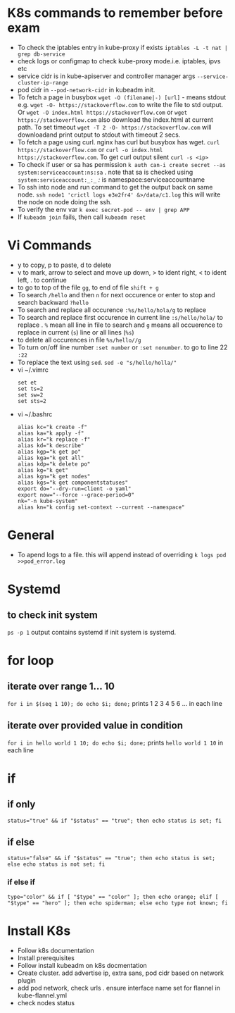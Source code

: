 # K8s commands to remember before exam
- To check the iptables entry in kube-proxy if exists `iptables -L -t nat | grep db-service`
- check logs or configmap to check kube-proxy mode.i.e. iptables, ipvs etc
- service cidr is in kube-apiserver and controller manager args `--service-cluster-ip-range`
- pod cidr in `--pod-network-cidr` in kubeadm init.
- To fetch a page in busybox `wget -O (filename|-) [url]`  - means stdout e.g. `wget -O- https://stackoverflow.com` to write the file to std output. Or `wget -O index.html https://stackoverflow.com` or `wget https://stackoverflow.com` also download the index.html at current path. To set timeout `wget -T 2 -O- https://stackoverflow.com` will downloadand print output to stdout with timeout 2 secs.
- To fetch a page using curl. nginx has curl but busybox has wget. `curl https://stackoverflow.com` or `curl -o index.html https://stackoverflow.com`. To get curl output silent `curl -s <ip>`
- To check if user or sa has permission `k auth can-i create secret --as system:serviceaccount:ns:sa` . note that sa is checked using `system:serviceaccount:_:_` _:_ is namespace:serviceaccountname
- To ssh into node and run command to get the output back on same node. `ssh node1 'crictl logs e3e2fr4' &>/data/c1.log` this will write the node on node doing the ssh.
- To verify the env var `k exec secret-pod -- env | grep APP`
- If `kubeadm join` fails, then call `kubeadm reset`

  
# Vi Commands
- y to copy, p to paste, d to delete
- v to mark, arrow to select and move up down, > to ident right, < to ident left, . to continue
- to go to top of the file `gg`, to end of file `shift + g`
- To search `/hello` and then `n` for next occurence or enter to stop and search backward `?hello`
- To search and replace all occurence `:%s/hello/hola/g` to replace
- To search and replace first occurence in current line `:s/hello/hola/` to replace . `%` mean all line in file to search and `g` means all occuerence to replace in current (`s`) line or all lines (`%s`)
- to delete all occurences in file `%s/hello//g`
- To turn on/off line number `:set number` or `:set nonumber`. to go to line 22 `:22`
- To replace the text using `sed`. `sed -e "s/hello/holla/"`
- vi ~/.vimrc
  ````
  set et
  set ts=2
  set sw=2
  set sts=2
  ````
- vi ~/.bashrc
  ````
  alias kc="k create -f"
  alias ka="k apply -f"
  alias kr="k replace -f"
  alias kd="k describe"
  alias kgp="k get po"
  alias kga="k get all"
  alias kdp="k delete po"
  alias kg="k get"
  alias kgn="k get nodes"
  alias kgs="k get componentstatuses"
  export do="--dry-run=client -o yaml"
  export now="--force --grace-period=0"
  nk="-n kube-system"
  alias kn="k config set-context --current --namespace"
  ````

# General
- To apend logs to a file. this will append instead of overriding `k logs pod >>pod_error.log`

# Systemd

## to check init system
`ps -p 1`
output contains  systemd if init system is systemd.

# for loop

## iterate over range 1... 10
`for i in $(seq 1 10); do echo $i; done;`
prints 1 2 3 4 5 6 ... in each line

## iterate over provided value in condition
`for i in hello world 1 10; do echo $i; done;`
prints `hello world 1 10` in each line

# if

## if only
`status="true" && if "$status" == "true"; then echo status is set; fi`

## if else
`status="false" && if "$status" == "true"; then echo status is set; else echo status is not set; fi`

### if else if
`type="color" && if [ "$type" == "color" ]; then echo orange; elif [ "$type" == "hero" ]; then echo spiderman; else echo type not known; fi`


# Install K8s
- Follow k8s documentation
- Install prerequisites
- Follow install kubeadm on k8s docmentation
- Create cluster. add advertise ip, extra sans, pod cidr based on network plugin
- add pod network, check urls . ensure interface name set for flannel in kube-flannel.yml
- check nodes status
